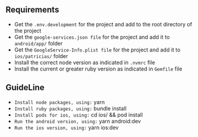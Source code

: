 ## Requirements

- Get the `.env.development` for the project and add to the root directory of the project
- Get the `google-services.json file` for the project and add it to `android/app/` folder
- Get the `GoogleService-Info.plist file` for the project and add it to `ios/patricias/` folder
- Install the correct node version as indicated in `.nvmrc` file
- Install the current or greater ruby version as indicated in `Gemfile` file

## GuideLine

- `Install node packages, using:` yarn
- `Install ruby packages, using:` bundle install
- `Install pods for ios, using:` cd ios/ && pod install
- `Run the android version, using:` yarn android:dev
- `Run the ios version, using:` yarn ios:dev

